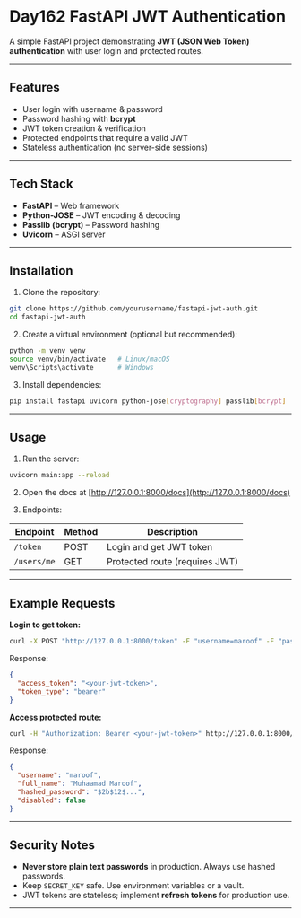 
# Day162 FastAPI JWT Authentication

A simple FastAPI project demonstrating **JWT (JSON Web Token) authentication** with user login and protected routes.

---

## Features

- User login with username & password
- Password hashing with **bcrypt**
- JWT token creation & verification
- Protected endpoints that require a valid JWT
- Stateless authentication (no server-side sessions)

---

## Tech Stack

- **FastAPI** – Web framework
- **Python-JOSE** – JWT encoding & decoding
- **Passlib (bcrypt)** – Password hashing
- **Uvicorn** – ASGI server

---

## Installation

1. Clone the repository:

```bash
git clone https://github.com/yourusername/fastapi-jwt-auth.git
cd fastapi-jwt-auth
````

2. Create a virtual environment (optional but recommended):

```bash
python -m venv venv
source venv/bin/activate   # Linux/macOS
venv\Scripts\activate      # Windows
```

3. Install dependencies:

```bash
pip install fastapi uvicorn python-jose[cryptography] passlib[bcrypt]
```

---

## Usage

1. Run the server:

```bash
uvicorn main:app --reload
```

2. Open the docs at [http://127.0.0.1:8000/docs](http://127.0.0.1:8000/docs)

3. Endpoints:

| Endpoint    | Method | Description                    |
| ----------- | ------ | ------------------------------ |
| `/token`    | POST   | Login and get JWT token        |
| `/users/me` | GET    | Protected route (requires JWT) |

---

## Example Requests

**Login to get token:**

```bash
curl -X POST "http://127.0.0.1:8000/token" -F "username=maroof" -F "password=maroof123"
```

Response:

```json
{
  "access_token": "<your-jwt-token>",
  "token_type": "bearer"
}
```

**Access protected route:**

```bash
curl -H "Authorization: Bearer <your-jwt-token>" http://127.0.0.1:8000/users/me
```

Response:

```json
{
  "username": "maroof",
  "full_name": "Muhaamad Maroof",
  "hashed_password": "$2b$12$...",
  "disabled": false
}
```

---

## Security Notes

* **Never store plain text passwords** in production. Always use hashed passwords.
* Keep `SECRET_KEY` safe. Use environment variables or a vault.
* JWT tokens are stateless; implement **refresh tokens** for production use.

---

